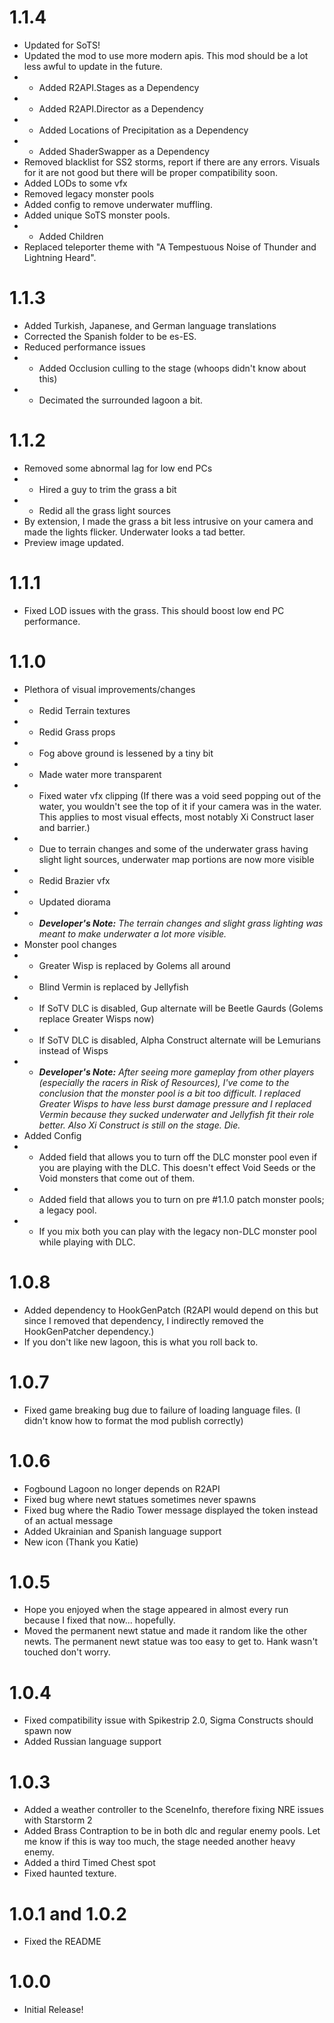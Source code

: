 # 1.1.4
- Updated for SoTS!
- Updated the mod to use more modern apis. This mod should be a lot less awful to update in the future.
- - Added R2API.Stages as a Dependency
- - Added R2API.Director as a Dependency
- - Added Locations of Precipitation as a Dependency
- - Added ShaderSwapper as a Dependency
- Removed blacklist for SS2 storms, report if there are any errors. Visuals for it are not good but there will be proper compatibility soon.
- Added LODs to some vfx
- Removed legacy monster pools
- Added config to remove underwater muffling.
- Added unique SoTS monster pools.
- - Added Children
- Replaced teleporter theme with "A Tempestuous Noise of Thunder and Lightning Heard".

# 1.1.3
- Added Turkish, Japanese, and German language translations
- Corrected the Spanish folder to be es-ES.
- Reduced performance issues
- - Added Occlusion culling to the stage (whoops didn't know about this)
- - Decimated the surrounded lagoon a bit.

# 1.1.2
- Removed some abnormal lag for low end PCs
- - Hired a guy to trim the grass a bit
- - Redid all the grass light sources
- By extension, I made the grass a bit less intrusive on your camera and made the lights flicker. Underwater looks a tad better.
- Preview image updated.

# 1.1.1
- Fixed LOD issues with the grass. This should boost low end PC performance.

# 1.1.0
- Plethora of visual improvements/changes
- - Redid Terrain textures
- - Redid Grass props
- - Fog above ground is lessened by a tiny bit
- - Made water more transparent
- - Fixed water vfx clipping (If there was a void seed popping out of the water, you wouldn't see the top of it if your camera was in the water. This applies to most visual effects, most notably Xi Construct laser and barrier.)
- - Due to terrain changes and some of the underwater grass having slight light sources, underwater map portions are now more visible
- - Redid Brazier vfx
- - Updated diorama
- - _**Developer's Note:** The terrain changes and slight grass lighting was meant to make underwater a lot more visible._
- Monster pool changes
- - Greater Wisp is replaced by Golems all around
- - Blind Vermin is replaced by Jellyfish
- - If SoTV DLC is disabled, Gup alternate will be Beetle Gaurds (Golems replace Greater Wisps now)
- - If SoTV DLC is disabled, Alpha Construct alternate will be Lemurians instead of Wisps
- - _**Developer's Note:** After seeing more gameplay from other players (especially the racers in Risk of Resources), I've come to the conclusion that the monster pool is a bit too difficult. I replaced Greater Wisps to have less burst damage pressure and I replaced Vermin because they sucked underwater and Jellyfish fit their role better. Also Xi Construct is still on the stage. Die._
- Added Config
- - Added field that allows you to turn off the DLC monster pool even if you are playing with the DLC. This doesn't effect Void Seeds or the Void monsters that come out of them.
- - Added field that allows you to turn on pre #1.1.0 patch monster pools; a legacy pool.
- - If you mix both you can play with the legacy non-DLC monster pool while playing with DLC.

# 1.0.8
- Added dependency to HookGenPatch (R2API would depend on this but since I removed that dependency, I indirectly removed the HookGenPatcher dependency.)
- If you don't like new lagoon, this is what you roll back to.

# 1.0.7
- Fixed game breaking bug due to failure of loading language files. (I didn't know how to format the mod publish correctly)

# 1.0.6
- Fogbound Lagoon no longer depends on R2API
- Fixed bug where newt statues sometimes never spawns
- Fixed bug where the Radio Tower message displayed the token instead of an actual message
- Added Ukrainian and Spanish language support
- New icon (Thank you Katie)

# 1.0.5
- Hope you enjoyed when the stage appeared in almost every run because I fixed that now... hopefully.
- Moved the permanent newt statue and made it random like the other newts. The permanent newt statue was too easy to get to. Hank wasn't touched don't worry.

# 1.0.4
- Fixed compatibility issue with Spikestrip 2.0, Sigma Constructs should spawn now
- Added Russian language support

# 1.0.3
- Added a weather controller to the SceneInfo, therefore fixing NRE issues with Starstorm 2
- Added Brass Contraption to be in both dlc and regular enemy pools. Let me know if this is way too much, the stage needed another heavy enemy.
- Added a third Timed Chest spot
- Fixed haunted texture.

# 1.0.1 and 1.0.2
- Fixed the README

# 1.0.0
- Initial Release!